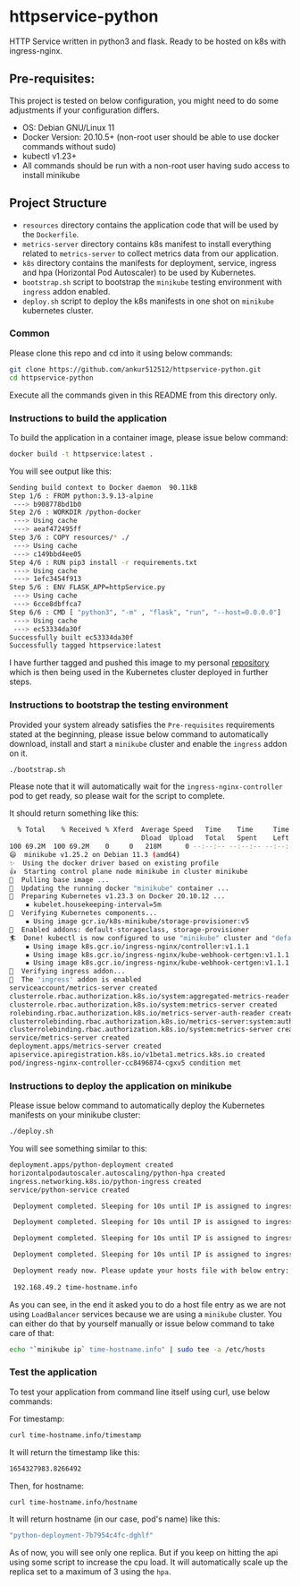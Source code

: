 # httpservice-python
HTTP Service written in python3 and flask. Ready to be hosted on k8s with ingress-nginx.

## Pre-requisites:

This project is tested on below configuration, you might need to do some adjustments if your configuration differs.

- OS: Debian GNU/Linux 11
- Docker Version: 20.10.5+ (non-root user should be able to use docker commands without sudo)
- kubectl v1.23+
- All commands should be run with a non-root user having sudo access to install minikube

## Project Structure

- `resources` directory contains the application code that will be used by the `Dockerfile`.
- `metrics-server` directory contains k8s manifest to install everything related to `metrics-server` to collect metrics data from our application.
- `k8s` directory contains the manifests for deployment, service, ingress and hpa (Horizontal Pod Autoscaler) to be used by Kubernetes.
- `bootstrap.sh` script to bootstrap the `minikube` testing environment with `ingress` addon enabled.
- `deploy.sh` script to deploy the k8s manifests in one shot on `minikube` kubernetes cluster.

### Common

Please clone this repo and cd into it using below commands:

```bash
git clone https://github.com/ankur512512/httpservice-python.git
cd httpservice-python
```

Execute all the commands given in this README from this directory only.

### Instructions to build the application

To build the application in a container image, please issue below command:

```bash
docker build -t httpservice:latest .
```

You will see output like this:

```bash
Sending build context to Docker daemon  90.11kB
Step 1/6 : FROM python:3.9.13-alpine
 ---> b908778bd1b0
Step 2/6 : WORKDIR /python-docker
 ---> Using cache
 ---> aeaf472495ff
Step 3/6 : COPY resources/* ./
 ---> Using cache
 ---> c149bbd4ee05
Step 4/6 : RUN pip3 install -r requirements.txt
 ---> Using cache
 ---> 1efc3454f913
Step 5/6 : ENV FLASK_APP=httpService.py
 ---> Using cache
 ---> 6cce8dbffca7
Step 6/6 : CMD [ "python3", "-m" , "flask", "run", "--host=0.0.0.0"]
 ---> Using cache
 ---> ec53334da30f
Successfully built ec53334da30f
Successfully tagged httpservice:latest
```

I have further tagged and pushed this image to my personal [repository](https://hub.docker.com/repository/docker/ankur512512/httpservice) which is then being used in the Kubernetes cluster deployed in further steps.

### Instructions to bootstrap the testing environment

Provided your system already satisfies the `Pre-requisites` requirements stated at the beginning, please issue below command to automatically download, install and start a `minikube` cluster and enable the `ingress` addon on it.

```bash
./bootstrap.sh
```
Please note that it will automatically wait for the `ingress-nginx-controller` pod to get ready, so please wait for the script to complete.

It should return something like this:

```bash
  % Total    % Received % Xferd  Average Speed   Time    Time     Time  Current
                                 Dload  Upload   Total   Spent    Left  Speed
100 69.2M  100 69.2M    0     0   218M      0 --:--:-- --:--:-- --:--:--  218M
😄  minikube v1.25.2 on Debian 11.3 (amd64)
✨  Using the docker driver based on existing profile
👍  Starting control plane node minikube in cluster minikube
🚜  Pulling base image ...
🏃  Updating the running docker "minikube" container ...
🐳  Preparing Kubernetes v1.23.3 on Docker 20.10.12 ...
    ▪ kubelet.housekeeping-interval=5m
🔎  Verifying Kubernetes components...
    ▪ Using image gcr.io/k8s-minikube/storage-provisioner:v5
🌟  Enabled addons: default-storageclass, storage-provisioner
🏄  Done! kubectl is now configured to use "minikube" cluster and "default" namespace by default
    ▪ Using image k8s.gcr.io/ingress-nginx/controller:v1.1.1
    ▪ Using image k8s.gcr.io/ingress-nginx/kube-webhook-certgen:v1.1.1
    ▪ Using image k8s.gcr.io/ingress-nginx/kube-webhook-certgen:v1.1.1
🔎  Verifying ingress addon...
🌟  The 'ingress' addon is enabled
serviceaccount/metrics-server created
clusterrole.rbac.authorization.k8s.io/system:aggregated-metrics-reader created
clusterrole.rbac.authorization.k8s.io/system:metrics-server created
rolebinding.rbac.authorization.k8s.io/metrics-server-auth-reader created
clusterrolebinding.rbac.authorization.k8s.io/metrics-server:system:auth-delegator created
clusterrolebinding.rbac.authorization.k8s.io/system:metrics-server created
service/metrics-server created
deployment.apps/metrics-server created
apiservice.apiregistration.k8s.io/v1beta1.metrics.k8s.io created
pod/ingress-nginx-controller-cc8496874-cgxv5 condition met
```

### Instructions to deploy the application on minikube

Please issue below command to automatically deploy the Kubernetes manifests on your minikube cluster:

```bash
./deploy.sh
```

You will see something similar to this:

```bash
deployment.apps/python-deployment created
horizontalpodautoscaler.autoscaling/python-hpa created
ingress.networking.k8s.io/python-ingress created
service/python-service created

 Deployment completed. Sleeping for 10s until IP is assigned to ingress resource...

 Deployment completed. Sleeping for 10s until IP is assigned to ingress resource...

 Deployment completed. Sleeping for 10s until IP is assigned to ingress resource...

 Deployment completed. Sleeping for 10s until IP is assigned to ingress resource...

 Deployment ready now. Please update your hosts file with below entry:
 
 192.168.49.2 time-hostname.info
 ```

As you can see, in the end it asked you to do a host file entry as we are not using `LoadBalancer` services because we are using a `minikube` cluster. You can either do that by yourself manually or issue below command to take care of that:

```bash
echo "`minikube ip` time-hostname.info" | sudo tee -a /etc/hosts  
```

### Test the application

To test your application from command line itself using curl, use below commands:

For timestamp:

```bash
curl time-hostname.info/timestamp
```

It will return the timestamp like this:

```bash
1654327983.8266492
```

Then, for hostname:

```bash
curl time-hostname.info/hostname
```

It will return hostname (in our case, pod's name) like this:

```bash
"python-deployment-7b7954c4fc-dghlf"
```

As of now, you will see only one replica. But if you keep on hitting the api using some script to increase the cpu load. It will automatically scale up the replica set to a maximum of 3 using the `hpa`.
